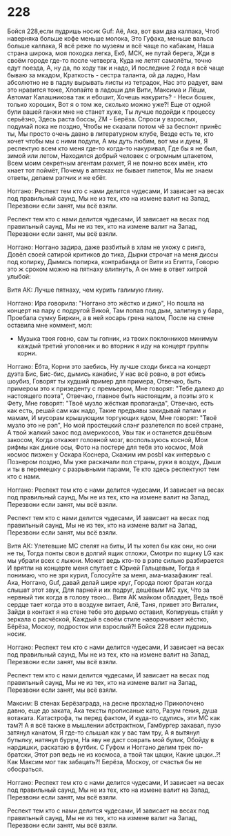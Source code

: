 # 228
Бойся 228,если пудришь носик
Guf:
Аё, Ака, вот вам два калпака,
Чтоб наверняка больше кофе меньше молока,
Это Гуфака, меньше вальса больше калпака,
Я всё реже по музеям и всё чаще по кабакам,
Наша страна широка, моя походка легка,
Екб, МСК, не путай берега,
Жди в своём городе где-то после четверга,
Куда не летят самолёты, точно едут поезда,
А, ну да, по ходу так и надо,
И последние 2 года я всё чаще бываю за мкадом,
Краткость - сестра таланта, ой да ладно,
Нам абсолютно не в падлу вырывать листы из тетрадок,
Нас это радует, вам это нравится тоже,
Хлопайте в ладоши для Вити, Максима и Лёши,
Автомат Калашникова так и ебошит,
Хочешь накурить? - Неси бошек, только хороших,
Вот я о том же, сколько можно уже?!
Еще от одной були вашей ганжи мне не станет хуже,
Ты лучше подойди к процессу серьёзно,
Здесь раста боссы, ZM - Берёза.
Спроси у взрослых, подумай пока не поздно,
Чтобы не сказали потом чё за беспонт принёс ты,
Мы просто очень давно в литературном клубе,
Везде есть те, кто хочет чтобы мы с ними подули,
А мы дуть любим, вот мы и дуем,
Я респектую всем кто меня где-то когда-то накуривал,
Где бы я не был, зимой или летом,
Находился добрый человек с огромным штакетом,
Всем моим секретным агентам рахмет,
Я не помню всех имён, кто хнает тот поймёт,
Почему в аптеках не бывает пипеток,
Мы не знаем ответы, делаем рэпчик и не ебёт.

Ноггано:
Респект тем кто с нами делится чудесами,
И зависает на весах под правильный саунд,
Мы не из тех, кто на измене валит на Запад,
Перезвони если занят, мы всё взяли.

Респект тем кто с нами делится чудесами,
И зависает на весах под правильный саунд,
Мы не из тех, кто на измене валит на Запад,
Перезвони если занят, мы всё взяли.

Ноггано:
Ноггано задира, даже разбитый в хлам не ухожу с ринга,
Довёл своей сатирой критиков до тика,
Дырки строчат на меня диссы под копирку,
Дымись попирка, контрабанда от Вити из Египта,
Говорю это ж сроком можно на пятнаху влипнуть,
А он мне в ответ хитрой улыбой:

Витя АК: Лучше пятнаху, чем курить галимую глину.

Ноггано:
Ира говорила: "Ноггано это жёстко и дико",
Но пошла на концерт на пару с подругой Викой,
Там попав под дым, залипнув у бара,
Проебала сумку Биркин, а в ней косарь грена налом,
После на стене оставила мне коммент, мол:

- Музыка твоя говно, сам ты гопник, из твоих поклонников минимум каждый третий уголовник и во вторник я иду на концерт группы корни.

Ноггано:
Ёбта, Корни это заебись,
Ну лучше сходи бикса на концерт дуэта Бис,
Бис-бис, дымись канабис,
У нас всё ровно, в рот ебись шоубиз,
Говорят ты худший пример для примера,
Отвечаю, быть примером это к призеденту с премьером,
Мне говорят: "Тебе далеко до настоящего поэта",
Отвечаю, главное быть настоящим, а поэты это к Фету,
Мне говорят: "Твоё музло жёсткая пропаганда",
Отвечаю, есть как есть, решай сам как надо,
Такие предъявы закидывай папам и мамам,
И мусорам крышующим торгующих ядом,
Мне говорят: "Твоё музло это не рэп",
Но мой простецкий слэнг разлетелся по всей стране,
А твой жалкий закос под америкосов,
Увы так и останется дешёвым закосом,
Когда откажет головной мозг, воспользуюсь косной,
Мои рифмы как дикие осы,
Фото на постере для тебя это космос,
Мой космос пизжен у Оскара Коснера,
Скажим им posbl как интервью с Познером поздно,
Мы уже раскачали пол страны, руки в воздух,
Дыши и ты в перемешку с разрывными парами,
Те кто здесь респектуют тем кто с нами.

Ноггано:
Респект тем кто с нами делится чудесами,
И зависает на весах под правильный саунд,
Мы не из тех, кто на измене валит на Запад,
Перезвони если занят, мы всё взяли.

Респект тем кто с нами делится чудесами,
И зависает на весах под правильный саунд,
Мы не из тех, кто на измене валит на Запад,
Перезвони если занят, мы всё взяли.

Витя АК:
Улетевшие MC стелят на биты,
И ты хотел бы как они, но они не ты,
Тогда понты свои в долгий ящик отложи,
Смотри по ящику LG как мы убрали всех с лыжни.
Может ведь кто-то в рэпе сильно разбирается
И врятли на концерте меня спутает с Юрией Гальцевым,
Тогда я понимаю, что не зря курил,
Голосуйте за меня, ама-мазафакинг real.
Ака, Ноггано, Guf, давай делай шире круг,
Города поют братан когда слышат этот звук,
Для парней и их подруг, дешёвым MC хук,
Что за нервный тик когда в голову твою...
Витя АК майком обладает,
Ведь твоё сердце тает когда это в воздухе витает,
Алё, Таня, привет это Виталик,
Зайди в контакт я на стене тебе это дерьмо оставил,
Копируешь стайл у зеркала с расчёской,
Каждый в своём стиле наворачивает жёстко,
Бёрёза, Москоу, подросток или взрослый?!
Бойся 228 если пудришь носик.

Ноггано:
Респект тем кто с нами делится чудесами,
И зависает на весах под правильный саунд,
Мы не из тех, кто на измене валит на Запад,
Перезвони если занят, мы всё взяли.

Респект тем кто с нами делится чудесами,
И зависает на весах под правильный саунд,
Мы не из тех, кто на измене валит на Запад,
Перезвони если занят, мы всё взяли.

Максим:
В стенах Берёзаграда, на десне прохладно
Приколочено давно, еще до заката,
Ака тексты прописаные като,
Разум гения, душа вотаката.
Катастрофа, ты перед фактом,
И куда-то сдулись, эти MC как там?!
А я всё также в мышлении абстрактном,
Гамбургер захавал, пузо затянул канатом,
Я где-то слышал как у вас там тру,
А я вытянул бутылку, натянул бурум,
На яву не даст соврать мой булик,
Обойду в нардишки, раскатаю в футбик.
С Гуфом и Ноггано делим трек по-братски,
Этот рэп ведь не из космоса, а твой так цацки,
Какие цацки..?! Как Максим мог так забацать?!
Берёза, Москоу, от счастья бы не обосраться.

Ноггано:
Респект тем кто с нами делится чудесами,
И зависает на весах под правильный саунд,
Мы не из тех, кто на измене валит на Запад,
Перезвони если занят, мы всё взяли.

Респект тем кто с нами делится чудесами,
И зависает на весах под правильный саунд,
Мы не из тех, кто на измене валит на Запад,
Перезвони если занят, мы всё взяли.
